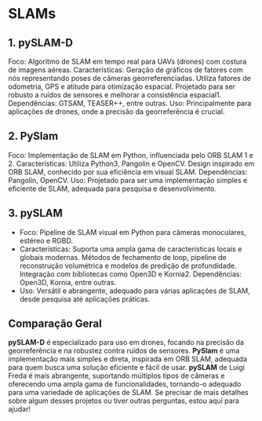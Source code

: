 # SLAMs
## 1. pySLAM-D
Foco: Algoritmo de SLAM em tempo real para UAVs (drones) com costura de imagens aéreas.
Características:
Geração de gráficos de fatores com nós representando poses de câmeras georreferenciadas.
Utiliza fatores de odometria, GPS e atitude para otimização espacial.
Projetado para ser robusto a ruídos de sensores e melhorar a consistência espacial1.
Dependências: GTSAM, TEASER++, entre outras.
Uso: Principalmente para aplicações de drones, onde a precisão da georreferência é crucial.
## 2. PySlam
Foco: Implementação de SLAM em Python, influenciada pelo ORB SLAM 1 e 2.
Características:
Utiliza Python3, Pangolin e OpenCV.
Design inspirado em ORB SLAM, conhecido por sua eficiência em visual SLAM.
Dependências: Pangolin, OpenCV.
Uso: Projetado para ser uma implementação simples e eficiente de SLAM, adequada para pesquisa e desenvolvimento.
## 3. pySLAM
* Foco: Pipeline de SLAM visual em Python para câmeras monoculares, estéreo e RGBD.
* Características:
Suporta uma ampla gama de características locais e globais modernas.
Métodos de fechamento de loop, pipeline de reconstrução volumétrica e modelos de predição de profundidade.
Integração com bibliotecas como Open3D e Kornia2.
Dependências: Open3D, Kornia, entre outras.
* Uso: Versátil e abrangente, adequado para várias aplicações de SLAM, desde pesquisa até aplicações práticas.

## Comparação Geral

**pySLAM-D** é especializado para uso em drones, focando na precisão da georreferência e na robustez contra ruídos de sensores.
**PySlam** é uma implementação mais simples e direta, inspirada em ORB SLAM, adequada para quem busca uma solução eficiente e fácil de usar.
**pySLAM** de Luigi Freda é mais abrangente, suportando múltiplos tipos de câmeras e oferecendo uma ampla gama de funcionalidades, tornando-o adequado para uma variedade de aplicações de SLAM.
Se precisar de mais detalhes sobre algum desses projetos ou tiver outras perguntas, estou aqui para ajudar!
